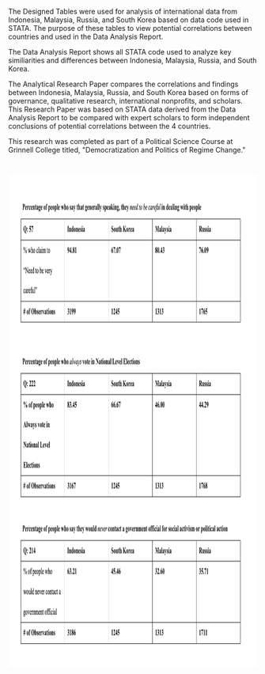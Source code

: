 The Designed Tables were used for analysis of international data from Indonesia, Malaysia, Russia, and South Korea based on data code used in STATA. 
The purpose of these tables to view potential correlations between countries and used in the Data Analysis Report. 

The Data Analysis Report shows all STATA code used to analyze key similiarities and differences between Indonesia, Malaysia, Russia, and South Korea. 

The Analytical Research Paper compares the correlations and findings between Indonesia, Malaysia, Russia, and South Korea based on forms of governance, 
qualitative research, international nonprofits, and scholars. This Research Paper was based on STATA data derived from the Data Analysis Report to be compared with expert scholars to 
form independent conclusions of potential correlations between the 4 countries. 

This research was completed as part of a Political Science Course at Grinnell College titled, "Democratization and Politics of Regime Change."

<h1 align="center">
  <picture>
    <source media="(prefers-color-scheme: dark)" />
    <img height="1000" src="ResearchQuestion222&57&214forAnalysisFindings.png"/>
  </picture>

</h1>
